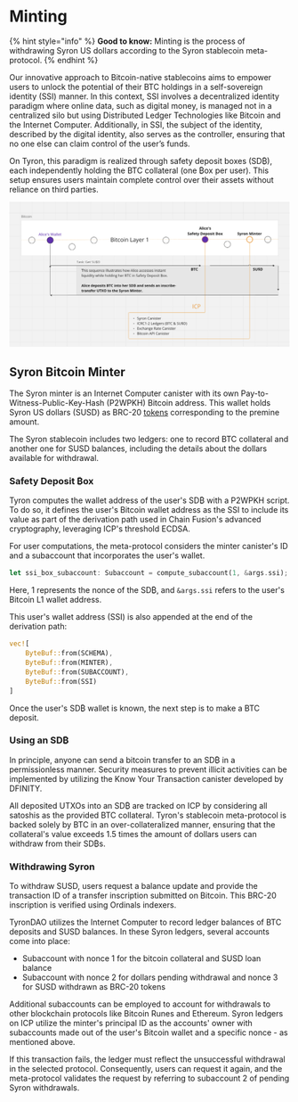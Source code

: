 # Minting

{% hint style="info" %}
**Good to know:** Minting is the process of withdrawing Syron US dollars according to the Syron stablecoin meta-protocol.
{% endhint %}

Our innovative approach to Bitcoin-native stablecoins aims to empower users to unlock the potential of their BTC holdings in a self-sovereign identity (SSI) manner. In this context, SSI involves a decentralized identity paradigm where online data, such as digital money, is managed not in a centralized silo but using Distributed Ledger Technologies like Bitcoin and the Internet Computer. Additionally, in SSI, the subject of the identity, described by the digital identity, also serves as the controller, ensuring that no one else can claim control of the user’s funds.

On Tyron, this paradigm is realized through safety deposit boxes (SD₿), each independently holding the BTC collateral (one ₿ox per user). This setup ensures users maintain complete control over their assets without reliance on third parties.

![](./syron_minting.png)

## Syron Bitcoin Minter

The Syron minter is an Internet Computer canister with its own Pay-to-Witness-Public-Key-Hash (P2WPKH) Bitcoin address. This wallet holds Syron US dollars (SUSD) as BRC-20 [tokens](./token.md) corresponding to the premine amount.

The Syron stablecoin includes two ledgers: one to record BTC collateral and another one for SUSD balances, including the details about the dollars available for withdrawal.

### Safety Deposit ₿ox

Tyron computes the wallet address of the user's SD₿ with a P2WPKH script. To do so, it defines the user's Bitcoin wallet address as the SSI to include its value as part of the derivation path used in Chain Fusion's advanced cryptography, leveraging ICP's threshold ECDSA.

For user computations, the meta-protocol considers the minter canister's ID and a subaccount that incorporates the user's wallet.

```rust
let ssi_box_subaccount: Subaccount = compute_subaccount(1, &args.ssi);
```

Here, 1 represents the nonce of the SD₿, and `&args.ssi` refers to the user's Bitcoin L1 wallet address.

This user's wallet address (SSI) is also appended at the end of the derivation path:

```rust
vec![
    ByteBuf::from(SCHEMA),
    ByteBuf::from(MINTER),
    ByteBuf::from(SUBACCOUNT),
    ByteBuf::from(SSI)
]
```

Once the user's SD₿ wallet is known, the next step is to make a BTC deposit.

### Using an SD₿

In principle, anyone can send a bitcoin transfer to an SD₿ in a permissionless manner. Security measures to prevent illicit activities can be implemented by utilizing the Know Your Transaction canister developed by DFINITY.

All deposited UTXOs into an SD₿ are tracked on ICP by considering all satoshis as the provided BTC collateral. Tyron's stablecoin meta-protocol is backed solely by BTC in an over-collateralized manner, ensuring that the collateral's value exceeds 1.5 times the amount of dollars users can withdraw from their SD₿s.

### Withdrawing Syron

To withdraw SUSD, users request a balance update and provide the transaction ID of a transfer inscription submitted on Bitcoin. This BRC-20 inscription is verified using Ordinals indexers.

TyronDAO utilizes the Internet Computer to record ledger balances of BTC deposits and SUSD balances. In these Syron ledgers, several accounts come into place:

- Subaccount with nonce 1 for the bitcoin collateral and SUSD loan balance
- Subaccount with nonce 2 for dollars pending withdrawal and nonce 3 for SUSD withdrawn as BRC-20 tokens

Additional subaccounts can be employed to account for withdrawals to other blockchain protocols like Bitcoin Runes and Ethereum. Syron ledgers on ICP utilize the minter's principal ID as the accounts' owner with subaccounts made out of the user's Bitcoin wallet and a specific nonce - as mentioned above.

If this transaction fails, the ledger must reflect the unsuccessful withdrawal in the selected protocol. Consequently, users can request it again, and the meta-protocol validates the request by referring to subaccount 2 of pending Syron withdrawals.
